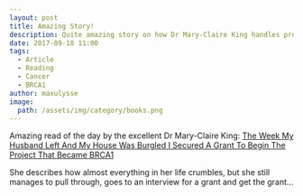```yaml
---
layout: post
title: Amazing Story!
description: Quite amazing story on how Dr Mary-Claire King handles problems and secure a grant
date: 2017-09-18 11:00
tags:
  - Article
  - Reading
  - Cancer
  - BRCA1
author: maxulysse
image:
  path: /assets/img/category/books.png
---
```


Amazing read of the day by the excellent Dr Mary-Claire King: [The Week My Husband Left And My House Was Burgled I Secured A Grant To Begin The Project That Became BRCA1](http://www.huffingtonpost.co.uk/dr-maryclaire-king/brca-marriage-testing_b_17908074.html)

She describes how almost everything in her life crumbles, but she still manages to pull through, goes to an interview for a grant and get the grant...
